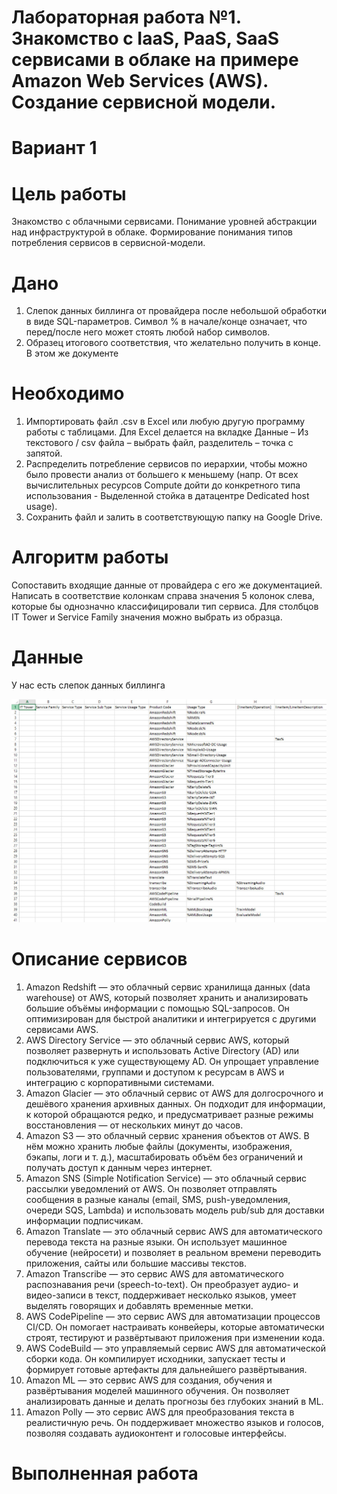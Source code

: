 # Лабораторная работа №1. Знакомство с IaaS, PaaS, SaaS сервисами в облаке на примере Amazon Web Services (AWS). Создание сервисной модели.
# Вариант 1
# Цель работы
  Знакомство с облачными сервисами. Понимание уровней абстракции над инфраструктурой в облаке. Формирование понимания типов потребления сервисов в сервисной-модели.
# Дано
1. Слепок данных биллинга от провайдера после небольшой обработки в виде SQL-параметров. Символ % в начале/конце означает, что перед/после него может стоять любой набор символов.
2. Образец итогового соответствия, что желательно получить в конце. В этом же документе
# Необходимо
1. Импортировать файл .csv в Excel или любую другую программу работы с таблицами. Для Excel делается на вкладке Данные – Из текстового / csv файла – выбрать файл, разделитель – точка с запятой.
2. Распределить потребление сервисов по иерархии, чтобы можно было провести анализ от большего к меньшему (напр. От всех вычислительных ресурсов Compute дойти до конкретного типа использования - Выделенной стойка в датацентре Dedicated host usage).
3. Сохранить файл и залить в соответствующую папку на Google Drive.
# Алгоритм работы
Сопоставить входящие данные от провайдера с его же документацией. Написать в соответствие колонкам справа значения 5 колонок слева, которые бы однозначно классифицировали тип сервиса. Для столбцов IT Tower и Service Family значения можно выбрать из образца.
# Данные
У нас есть слепок данных биллинга

![](media/photo_2025-09-06_20-12-58.jpg)

# Описание сервисов

1. Amazon Redshift — это облачный сервис хранилища данных (data warehouse) от AWS, который позволяет хранить и анализировать большие объёмы информации с помощью SQL-запросов. Он оптимизирован для быстрой аналитики и интегрируется с другими сервисами AWS.
2. AWS Directory Service — это облачный сервис AWS, который позволяет развернуть и использовать Active Directory (AD) или подключиться к уже существующему AD. Он упрощает управление пользователями, группами и доступом к ресурсам в AWS и интеграцию с корпоративными системами.
3. Amazon Glacier — это облачный сервис от AWS для долгосрочного и дешёвого хранения архивных данных. Он подходит для информации, к которой обращаются редко, и предусматривает разные режимы восстановления — от нескольких минут до часов.
4. Amazon S3 — это облачный сервис хранения объектов от AWS. В нём можно хранить любые файлы (документы, изображения, бэкапы, логи и т. д.), масштабировать объём без ограничений и получать доступ к данным через интернет.
5. Amazon SNS (Simple Notification Service) — это облачный сервис рассылки уведомлений от AWS. Он позволяет отправлять сообщения в разные каналы (email, SMS, push-уведомления, очереди SQS, Lambda) и использовать модель pub/sub для доставки информации подписчикам.
6. Amazon Translate — это облачный сервис AWS для автоматического перевода текста на разные языки. Он использует машинное обучение (нейросети) и позволяет в реальном времени переводить приложения, сайты или большие массивы текстов.
7. Amazon Transcribe — это сервис AWS для автоматического распознавания речи (speech-to-text). Он преобразует аудио- и видео-записи в текст, поддерживает несколько языков, умеет выделять говорящих и добавлять временные метки.
8. AWS CodePipeline — это сервис AWS для автоматизации процессов CI/CD. Он помогает настраивать конвейеры, которые автоматически строят, тестируют и развёртывают приложения при изменении кода.
9. AWS CodeBuild — это управляемый сервис AWS для автоматической сборки кода. Он компилирует исходники, запускает тесты и формирует готовые артефакты для дальнейшего развёртывания.
10. Amazon ML — это сервис AWS для создания, обучения и развёртывания моделей машинного обучения. Он позволяет анализировать данные и делать прогнозы без глубоких знаний в ML.
11. Amazon Polly — это сервис AWS для преобразования текста в реалистичную речь. Он поддерживает множество языков и голосов, позволяя создавать аудиоконтент и голосовые интерфейсы.
# Выполненная работа

  




 


